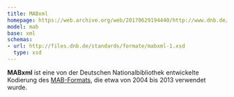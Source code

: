 ```yaml
---
title: MABxml
homepage: https://web.archive.org/web/20170629194440/http://www.dnb.de/DE/Standardisierung/Formate/MAB/mabxml.html
model: mab
base: xml
schemas:
- url: http://files.dnb.de/standards/formate/mabxml-1.xsd
  type: xsd
---
```


**MABxml** ist eine von der Deutschen Nationalbibliothek entwickelte Kodierung
des [MAB-Formats](../mab), die etwa von 2004 bis 2013 verwendet wurde.
